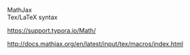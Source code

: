 
MathJax   
Tex/LaTeX syntax       
  
<https://support.typora.io/Math/>    

<http://docs.mathjax.org/en/latest/input/tex/macros/index.html>   

